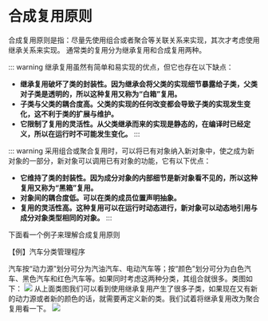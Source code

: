 # 合成复用原则


合成复用原则是指：尽量先使用组合或者聚合等关联关系来实现，其次才考虑使用继承关系来实现。
通常类的复用分为继承复用和合成复用两种。



::: warning 继承复用虽然有简单和易实现的优点，但它也存在以下缺点：
- **继承复用破坏了类的封装性。因为继承会将父类的实现细节暴露给子类，父类对子类是透明的，所以这种复用又称为“白箱”复用。** 
- **子类与父类的耦合度高。父类的实现的任何改变都会导致子类的实现发生变化，这不利于类的扩展与维护。** 
- **它限制了复用的灵活性。从父类继承而来的实现是静态的，在编译时已经定义，所以在运行时不可能发生变化。** 
:::


::: warning 采用组合或聚合复用时，可以将已有对象纳入新对象中，使之成为新对象的一部分，新对象可以调用已有对象的功能，它有以下优点：
- **它维持了类的封装性。因为成分对象的内部细节是新对象看不见的，所以这种复用又称为“黑箱”复用。** 
- **对象间的耦合度低。可以在类的成员位置声明抽象。** 
- **复用的灵活性高。这种复用可以在运行时动态进行，新对象可以动态地引用与成分对象类型相同的对象。** 
:::

下面看一个例子来理解合成复用原则

【例】汽车分类管理程序

汽车按“动力源”划分可分为汽油汽车、电动汽车等；按“颜色”划分可分为白色汽车、黑色汽车和红色汽车等。如果同时考虑这两种分类，其组合就很多。类图如下：
![](https://raw.gitmirror.com/KwFruit/basic-picture-service/note-v1.0.0/img/202309121501333.png)
从上面类图我们可以看到使用继承复用产生了很多子类，如果现在又有新的动力源或者新的颜色的话，就需要再定义新的类。我们试着将继承复用改为聚合复用看一下。
![](https://raw.gitmirror.com/KwFruit/basic-picture-service/note-v1.0.0/img/202309121502166.png)
